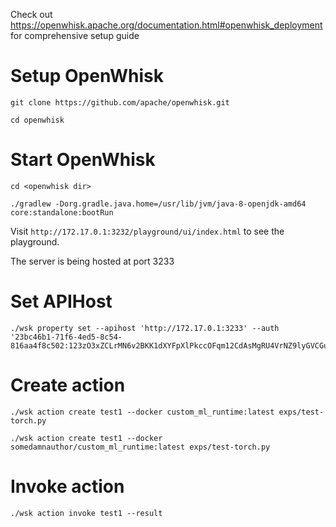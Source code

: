 Check out https://openwhisk.apache.org/documentation.html#openwhisk_deployment for comprehensive setup guide

# Setup OpenWhisk

```
git clone https://github.com/apache/openwhisk.git

cd openwhisk
```

# Start OpenWhisk

```
cd <openwhisk dir>

./gradlew -Dorg.gradle.java.home=/usr/lib/jvm/java-8-openjdk-amd64 core:standalone:bootRun
```

Visit ```http://172.17.0.1:3232/playground/ui/index.html``` to see the playground. 

The server is being hosted at port 3233


# Set APIHost

```
./wsk property set --apihost 'http://172.17.0.1:3233' --auth '23bc46b1-71f6-4ed5-8c54-816aa4f8c502:123zO3xZCLrMN6v2BKK1dXYFpXlPkccOFqm12CdAsMgRU4VrNZ9lyGVCGuMDGIwP'
```

# Create action

```
./wsk action create test1 --docker custom_ml_runtime:latest exps/test-torch.py

./wsk action create test1 --docker somedamnauthor/custom_ml_runtime:latest exps/test-torch.py
```

# Invoke action

```
./wsk action invoke test1 --result
```

